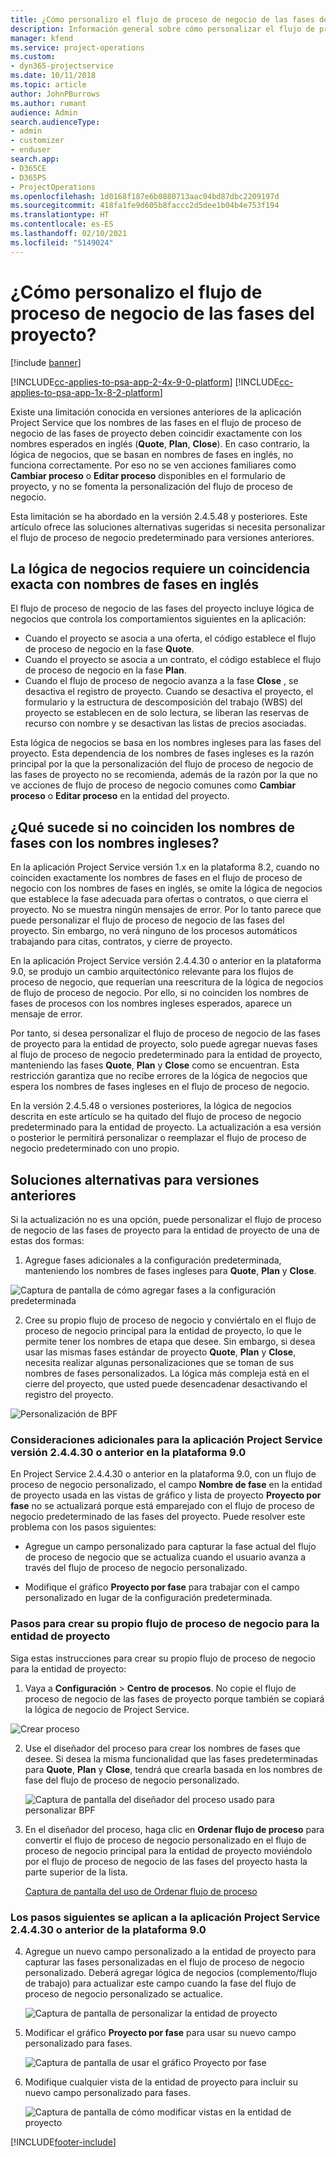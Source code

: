 ```yaml
---
title: ¿Cómo personalizo el flujo de proceso de negocio de las fases del proyecto?
description: Información general sobre cómo personalizar el flujo de proceso de negocio de fases del proyecto?
manager: kfend
ms.service: project-operations
ms.custom:
- dyn365-projectservice
ms.date: 10/11/2018
ms.topic: article
author: JohnPBurrows
ms.author: rumant
audience: Admin
search.audienceType:
- admin
- customizer
- enduser
search.app:
- D365CE
- D365PS
- ProjectOperations
ms.openlocfilehash: 1d0168f187e6b0880713aac04bd87dbc2209197d
ms.sourcegitcommit: 418fa1fe9d605b8faccc2d5dee1b04b4e753f194
ms.translationtype: HT
ms.contentlocale: es-ES
ms.lasthandoff: 02/10/2021
ms.locfileid: "5149024"
---
```

# <a name="how-do-i-customize-the-project-stages-business-process-flow"></a>¿Cómo personalizo el flujo de proceso de negocio de las fases del proyecto?

[!include [banner](../includes/psa-now-project-operations.md)]

[!INCLUDE[cc-applies-to-psa-app-2-4x-9-0-platform](../includes/cc-applies-to-psa-app-2-4x-9-0-platform.md)]
[!INCLUDE[cc-applies-to-psa-app-1x-8-2-platform](../includes/cc-applies-to-psa-app-1x-8-2-platform.md)]

Existe una limitación conocida en versiones anteriores de la aplicación Project Service que los nombres de las fases en el flujo de proceso de negocio de las fases de proyecto deben coincidir exactamente con los nombres esperados en inglés (**Quote**, **Plan**, **Close**). En caso contrario, la lógica de negocios, que se basan en nombres de fases en inglés, no funciona correctamente. Por eso no se ven acciones familiares como **Cambiar proceso** o **Editar proceso** disponibles en el formulario de proyecto, y no se fomenta la personalización del flujo de proceso de negocio. 

Esta limitación se ha abordado en la versión 2.4.5.48 y posteriores. Este artículo ofrece las soluciones alternativas sugeridas si necesita personalizar el flujo de proceso de negocio predeterminado para versiones anteriores.  

## <a name="business-logic-requires-an-exact-match-with-english-stage-names"></a>La lógica de negocios requiere un coincidencia exacta con nombres de fases en inglés

El flujo de proceso de negocio de las fases del proyecto incluye lógica de negocios que controla los comportamientos siguientes en la aplicación:
- Cuando el proyecto se asocia a una oferta, el código establece el flujo de proceso de negocio en la fase **Quote**.
- Cuando el proyecto se asocia a un contrato, el código establece el flujo de proceso de negocio en la fase **Plan**.
- Cuando el flujo de proceso de negocio avanza a la fase **Close** , se desactiva el registro de proyecto. Cuando se desactiva el proyecto, el formulario y la estructura de descomposición del trabajo (WBS) del proyecto se establecen en de solo lectura, se liberan las reservas de recurso con nombre y se desactivan las listas de precios asociadas.

Esta lógica de negocios se basa en los nombres ingleses para las fases del proyecto. Esta dependencia de los nombres de fases ingleses es la razón principal por la que la personalización del flujo de proceso de negocio de las fases de proyecto no se recomienda, además de la razón por la que no ve acciones de flujo de proceso de negocio comunes como **Cambiar proceso** o **Editar proceso** en la entidad del proyecto.

## <a name="what-happens-if-the-stage-names-dont-match-the-english-names"></a>¿Qué sucede si no coinciden los nombres de fases con los nombres ingleses?

En la aplicación Project Service versión 1.x en la plataforma 8.2, cuando no coinciden exactamente los nombres de fases en el flujo de proceso de negocio con los nombres de fases en inglés, se omite la lógica de negocios que establece la fase adecuada para ofertas o contratos, o que cierra el proyecto. No se muestra ningún mensajes de error. Por lo tanto parece que puede personalizar el flujo de proceso de negocio de las fases del proyecto. Sin embargo, no verá ninguno de los procesos automáticos trabajando para citas, contratos, y cierre de proyecto.

En la aplicación Project Service versión 2.4.4.30 o anterior en la plataforma 9.0, se produjo un cambio arquitectónico relevante para los flujos de proceso de negocio, que requerían una reescritura de la lógica de negocios de flujo de proceso de negocio. Por ello, si no coinciden los nombres de fases de procesos con los nombres ingleses esperados, aparece un mensaje de error. 

Por tanto, si desea personalizar el flujo de proceso de negocio de las fases de proyecto para la entidad de proyecto, solo puede agregar nuevas fases al flujo de proceso de negocio predeterminado para la entidad de proyecto, manteniendo las fases **Quote**, **Plan** y **Close** como se encuentran. Esta restricción garantiza que no recibe errores de la lógica de negocios que espera los nombres de fases ingleses en el flujo de proceso de negocio.

En la versión 2.4.5.48 o versiones posteriores, la lógica de negocios descrita en este artículo se ha quitado del flujo de proceso de negocio predeterminado para la entidad de proyecto. La actualización a esa versión o posterior le permitirá personalizar o reemplazar el flujo de proceso de negocio predeterminado con uno propio. 

## <a name="workarounds-for-earlier-versions"></a>Soluciones alternativas para versiones anteriores

Si la actualización no es una opción, puede personalizar el flujo de proceso de negocio de las fases de proyecto para la entidad de proyecto de una de estas dos formas:

1. Agregue fases adicionales a la configuración predeterminada, manteniendo los nombres de fases ingleses para **Quote**, **Plan** y **Close**.


![Captura de pantalla de cómo agregar fases a la configuración predeterminada](media/FAQ-Customize-BPF-1.png)
 
2. Cree su propio flujo de proceso de negocio y conviértalo en el flujo de proceso de negocio principal para la entidad de proyecto, lo que le permite tener los nombres de etapa que desee. Sin embargo, si desea usar las mismas fases estándar de proyecto **Quote**, **Plan** y **Close**, necesita realizar algunas personalizaciones que se toman de sus nombres de fases personalizados. La lógica más compleja está en el cierre del proyecto, que usted puede desencadenar desactivando el registro del proyecto.

![Personalización de BPF](media/FAQ-Customize-BPF-2.png)

### <a name="additional-considerations-for-project-service-app-version-24430-or-earlier-on-platform-90"></a>Consideraciones adicionales para la aplicación Project Service versión 2.4.4.30 o anterior en la plataforma 9.0

En Project Service 2.4.4.30 o anterior en la plataforma 9.0, con un flujo de proceso de negocio personalizado, el campo **Nombre de fase** en la entidad de proyecto usada en las vistas de gráfico y lista de proyecto **Proyecto por fase** no se actualizará porque está emparejado con el flujo de proceso de negocio predeterminado de las fases del proyecto. Puede resolver este problema con los pasos siguientes:

- Agregue un campo personalizado para capturar la fase actual del flujo de proceso de negocio que se actualiza cuando el usuario avanza a través del flujo de proceso de negocio personalizado.

- Modifique el gráfico **Proyecto por fase** para trabajar con el campo personalizado en lugar de la configuración predeterminada.

### <a name="steps-to-create-your-own-business-process-flow-for-the-project-entity"></a>Pasos para crear su propio flujo de proceso de negocio para la entidad de proyecto

Siga estas instrucciones para crear su propio flujo de proceso de negocio para la entidad de proyecto:

1. Vaya a **Configuración** > **Centro de procesos**. No copie el flujo de proceso de negocio de las fases de proyecto porque también se copiará la lógica de negocio de Project Service.

  ![Crear proceso](media/FAQ-Customize-BPF-3.png)

2. Use el diseñador del proceso para crear los nombres de fases que desee. Si desea la misma funcionalidad que las fases predeterminadas para **Quote**, **Plan** y **Close**, tendrá que crearla basada en los nombres de fase del flujo de proceso de negocio personalizado.

   ![Captura de pantalla del diseñador del proceso usado para personalizar BPF](media/FAQ-Customize-BPF-4.png) 

3. En el diseñador del proceso, haga clic en **Ordenar flujo de proceso** para convertir el flujo de proceso de negocio personalizado en el flujo de proceso de negocio principal para la entidad de proyecto moviéndolo por el flujo de proceso de negocio de las fases del proyecto hasta la parte superior de la lista.


   [Captura de pantalla del uso de Ordenar flujo de proceso](media/FAQ-Customize-BPF-5-720.png)

### <a name="the-following-steps-apply-to-project-service-app-24430-or-earlier-on-the-90-platform"></a>Los pasos siguientes se aplican a la aplicación Project Service 2.4.4.30 o anterior de la plataforma 9.0

4. Agregue un nuevo campo personalizado a la entidad de proyecto para capturar las fases personalizadas en el flujo de proceso de negocio personalizado. Deberá agregar lógica de negocios (complemento/flujo de trabajo) para actualizar este campo cuando la fase del flujo de proceso de negocio personalizado se actualice.

   ![Captura de pantalla de personalizar la entidad de proyecto](media/FAQ-Customize-BPF-6-720.png)

5. Modificar el gráfico **Proyecto por fase** para usar su nuevo campo personalizado para fases.

   ![Captura de pantalla de usar el gráfico Proyecto por fase](media/FAQ-Customize-BPF-7-720.png)

6. Modifique cualquier vista de la entidad de proyecto para incluir su nuevo campo personalizado para fases.

   ![Captura de pantalla de cómo modificar vistas en la entidad de proyecto](media/FAQ-Customize-BPF-8-720.png)



[!INCLUDE[footer-include](../includes/footer-banner.md)]